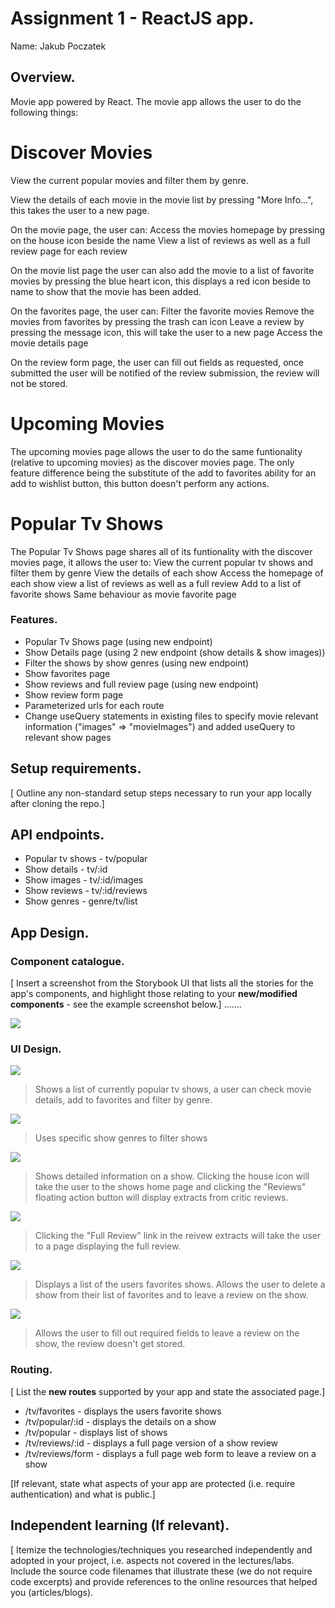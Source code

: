 # Assignment 1 - ReactJS app.

Name: Jakub Poczatek

## Overview.

Movie app powered by React. 
The movie app allows the user to do the following things:

Discover Movies
================
View the current popular movies and filter them by genre.

View the details of each movie in the movie list by pressing "More Info...", this takes the user to a new page.

On the movie page, the user can:
    Access the movies homepage by pressing on the house icon beside the name
    View a list of reviews as well as a full review page for each review

On the movie list page the user can also add the movie to a list of favorite movies by pressing the blue heart icon, 
this displays a red icon beside to name to show that the movie has been added.

On the favorites page, the user can:
    Filter the favorite movies
    Remove the movies from favorites by pressing the trash can icon
    Leave a review by pressing the message icon, this will take the user to a new page
    Access the movie details page

On the review form page, the user can fill out fields as requested, once submitted the user will be notified of the review submission, 
the review will not be stored. 

Upcoming Movies
================
The upcoming movies page allows the user to do the same funtionality (relative to upcoming movies) as the discover movies page. 
The only feature difference being the substitute of the add to favorites ability for an add to wishlist button, this button doesn't perform any actions. 

Popular Tv Shows
=================
The Popular Tv Shows page shares all of its funtionality with the discover movies page, it allows the user to:
    View the current popular tv shows and filter them by genre 
    View the details of each show 
        Access the homepage of each show
        view a list of reviews as well as a full review 
    Add to a list of favorite shows 
        Same behaviour as movie favorite page

### Features.

+ Popular Tv Shows page (using new endpoint)
+ Show Details page (using 2 new endpoint (show details & show images))
+ Filter the shows by show genres (using new endpoint)
+ Show favorites page
+ Show reviews and full review page (using new endpoint)
+ Show review form page
+ Parameterized urls for each route
+ Change useQuery statements in existing files to specify movie relevant information ("images" => "movieImages") and added useQuery to relevant show pages

## Setup requirements.

[ Outline any non-standard setup steps necessary to run your app locally after cloning the repo.]

## API endpoints.

+ Popular tv shows - tv/popular
+ Show details - tv/:id
+ Show images - tv/:id/images
+ Show reviews - tv/:id/reviews
+ Show genres - genre/tv/list

## App Design.

### Component catalogue.

[ Insert a screenshot from the Storybook UI that lists all the stories for the app's components, and highlight those relating to your __new/modified components__ - see the example screenshot below.] .......

![](./images/storybook.png)

### UI Design.

![ ](./src/images/popularTvShows.png)

>Shows a list of currently popular tv shows, a user can check movie details, add to favorites and filter by genre.

![ ](./src/images/filterShowsCard.png)

>Uses specific show genres to filter shows

![ ](./src/images/showDetails.png)

>Shows detailed information on a show. Clicking the house icon will take the user to the shows home page and clicking the "Reviews" floating action button will display extracts from critic reviews.

![ ](./src/images/showReview.png)

>Clicking the "Full Review" link in the reivew extracts will take the user to a page displaying the full review.

![ ](./src/images/showFavorites.png)

>Displays a list of the users favorites shows. Allows the user to delete a show from their list of favorites and to leave a review on the show.

![ ](./src/images/ShowWriteReview.png)

>Allows the user to fill out required fields to leave a review on the show, the review doesn't get stored.

### Routing.

[ List the __new routes__ supported by your app and state the associated page.]

+ /tv/favorites - displays the users favorite shows
+ /tv/popular/:id - displays the details on a show
+ /tv/popular - displays list of shows
+ /tv/reviews/:id  - displays a full page version of a show review 
+ /tv/reviews/form - displays a full page web form to leave a review on a show

[If relevant, state what aspects of your app are protected (i.e. require authentication) and what is public.]

## Independent learning (If relevant).

[ Itemize the technologies/techniques you researched independently and adopted in your project, i.e. aspects not covered in the lectures/labs. Include the source code filenames that illustrate these (we do not require code excerpts) and provide references to the online resources that helped you (articles/blogs).

